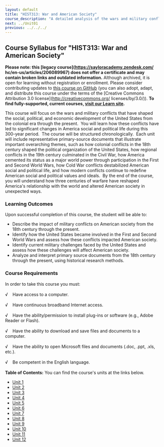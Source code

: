 ```yaml
---
layout: default
title: "HIST313: War and American Society"
course_description: "A detailed analysis of the wars and military conflicts that have shaped the social, political, and economic history of the United States from the colonial era to the present."
next: ../Unit01
previous: ../../../
---
```

Course Syllabus for "HIST313: War and American Society"
-------------------------------------------------------

**Please note: this [legacy course](https://sayloracademy.zendesk.com/
hc/en-us/articles/206089967) does not offer a certificate and may contain 
broken links and outdated information.** Although archived, it is open 
for learning without registration or enrollment. Please consider contributing 
updates to [this course on GitHub](https://github.com/saylordotorg/course_hist313) 
(you can also adopt, adapt, and distribute this course under the terms of 
the [Creative Commons Attribution 3.0 license](http://creativecommons.org/
licenses/by/3.0/)). **To find fully-supported, current courses, [visit our 
Learn site](https://learn.saylor.org).**

This course will focus on the wars and military conflicts that have
shaped the social, political, and economic development of the United
States from the colonial era through the present.  You will learn how
these conflicts have led to significant changes in America social and
political life during this 300-year period.  The course will be
structured chronologically.  Each unit will include representative
primary-source documents that illustrate important overarching themes,
such as how colonial conflicts in the 18th century shaped the political
organization of the United States, how regional conflicts in the 19th
century culminated in the Civil War, how America cemented its status as
a major world power through participation in the First and Second World
Wars, how Cold War conflicts destabilized American social and political
life, and how modern conflicts continue to redefine American social and
political values and ideals.  By the end of the course, you will
understand how three centuries of warfare have reshaped America's
relationship with the world and altered American society in unexpected
ways.

### Learning Outcomes

Upon successful completion of this course, the student will be able
to:  
  

-   Describe the impact of military conflicts on American society from
    the 18th century through the present.
-   Identify how the United States became involved in the First and
    Second World Wars and assess how these conflicts impacted American
    society.
-   Identify current military challenges faced by the United States and
    assess how these challenges will affect American society.
-   Analyze and interpret primary source documents from the 18th century
    through the present, using historical research methods.

### Course Requirements

In order to take this course you must:  
    
 √    Have access to a computer.  
    
 √    Have continuous broadband Internet access.  
    
 √    Have the ability/permission to install plug-ins or software (e.g.,
Adobe Reader or Flash).  
    
 √    Have the ability to download and save files and documents to a
computer.  
    
 √    Have the ability to open Microsoft files and documents (.doc,
.ppt, .xls, etc.).  
    
 √    Be competent in the English language.  
        
**Table of Contents:** You can find the course's units at the links below.

- [Unit 1](https://legacy.saylor.org/hist313/Unit01/)
- [Unit 2](https://legacy.saylor.org/hist313/Unit02/)
- [Unit 3](https://legacy.saylor.org/hist313/Unit03/)
- [Unit 4](https://legacy.saylor.org/hist313/Unit04/)
- [Unit 5](https://legacy.saylor.org/hist313/Unit05/)
- [Unit 6](https://legacy.saylor.org/hist313/Unit06/)
- [Unit 7](https://legacy.saylor.org/hist313/Unit07/)
- [Unit 8](https://legacy.saylor.org/hist313/Unit08/)
- [Unit 9](https://legacy.saylor.org/hist313/Unit09/)
- [Unit 10](https://legacy.saylor.org/hist313/Unit10/)
- [Unit 11](https://legacy.saylor.org/hist313/Unit11/)
- [Unit 12](https://legacy.saylor.org/hist313/Unit12/)
